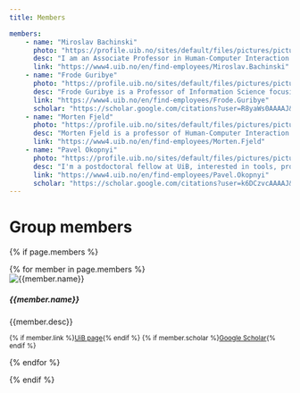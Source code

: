 ```yaml
---
title: Members

members:
    - name: "Miroslav Bachinski"
      photo: "https://profile.uib.no/sites/default/files/pictures/picture-404154-1684426021.jpg"
      desc: "I am an Associate Professor in Human-Computer Interaction at the University of Bergen. My research focuses on developing and applying data-driven methods for HCI tasks. Novel interaction methods such as full-body gestural or touch interaction offer immense design space. It is impossible to compare all design alternatives experimentally, and pure intuition can be misleading. I want to improve interaction methods by capturing the entire design space and formalising its performance and ergonomics properties in a simulation which integrates human biomechanics with motor control models. I adopt optical motion capture and biomechanical simulation besides standard performance measurement methods for the HCI experiments to achieve the goal."
      link: "https://www4.uib.no/en/find-employees/Miroslav.Bachinski"
    - name: "Frode Guribye"
      photo: "https://profile.uib.no/sites/default/files/pictures/picture-9765-1557248244.jpg"
      desc: "Frode Guribye is a Professor of Information Science focusing on human-computer interaction and the social implications of information and communication technologies. His research spans different application areas such as technology enhanced learning, computing and mental health and mobile journalism. Across these areas he is doing research through design and empirical investigations aiming to critically and constructively understand the potential and limitations of emerging technologies."
      link: "https://www4.uib.no/en/find-employees/Frode.Guribye"
      scholar: "https://scholar.google.com/citations?user=R8yaWs0AAAAJ&hl=en"
    - name: "Morten Fjeld"
      photo: "https://profile.uib.no/sites/default/files/pictures/picture-23358-1625046497.jpg"
      desc: "Morten Fjeld is a professor of Human-Computer Interaction at the University of Bergen (Norway) and Chalmers University of Technology (Sweden). His research activities are situated in the field of Human-Computer Interaction with a focus on tangible and tabletop user computing. In 2005, he founded the t2i Interaction Lab at Chalmers, Sweden. He holds a dual MSc degree in applied mathematics from NTNU (Trondheim, Norway) and ENSIMAG (Grenoble, France), and a PhD from ETH (Zurich, Switzerland). In 2002, Morten Fjeld received the ETH Medal for his PhD titled 'Designing for Tangible Interaction'. In 2011, he was a visiting professor at NUS Singapore, in 2016 and 2017 at Tohoku University, Japan, and in 2019 to 2020 at ETH Zurich. Morten Fjeld also has extensive industrial experience in the areas of fluid mechanics, simulators, and user interface design."
      link: "https://www4.uib.no/en/find-employees/Morten.Fjeld"
    - name: "Pavel Okopnyi"
      photo: "https://profile.uib.no/sites/default/files/pictures/picture-383591-1517235439.jpg"
      desc: "I'm a postdoctoral fellow at UiB, interested in tools, processes and practices for media production, including writing, video editing, music production and other forms of media; complex software, software and game development tools and systems; remote work and automation, including AI-assisted instruments."
      link: "https://www4.uib.no/en/find-employees/Pavel.Okopnyi"
      scholar: "https://scholar.google.com/citations?user=k6DCzvcAAAAJ&hl=en"
---
```


# Group members

{% if page.members %}
<div class="card-columns">
{% for member in page.members %}

<div class="card">
    <img src="{{member.photo}}" class="card-img-top" alt="{{member.name}}">
    <div class="card-body">
      <h5 class="card-title">{{member.name}}</h5>
      <p class="card-text">{{member.desc}}</p>
      <p class="card-text"><small class="text-muted">
        {% if member.link %}<a href="{{member.link}}">UiB page</a>{% endif %}
        {% if member.scholar %}<a href="{{member.scholar}}">Google Scholar</a>{% endif %}
      </small></p>
    </div>
</div>

{% endfor %}
</div>
{% endif %}